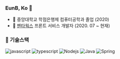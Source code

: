 ### EunB, Ko 👋
- :school: 중앙대학교 학점은행제 컴퓨터공학과 졸업 (2020)
- :office: [펜타웍스]()  프론트 서비스 개발자 (2020. 07 ~ 현재)

### 🔭 기술스택
![javascript](https://img.shields.io/badge/Javascript-333)
![typescript](https://img.shields.io/badge/Typescript-333)
![Nodejs](https://img.shields.io/badge/Nodejs-43853d)
![Java](https://img.shields.io/badge/Java-333)
![Spring](https://img.shields.io/badge/Spring-6db33f)

<!--
**EunBKo/EunBKo** is a ✨ _special_ ✨ repository because its `README.md` (this file) appears on your GitHub profile.
![Vuejs](https://img.shields.io/badge/Vuejs-4fc08d)
![Nestjs](https://img.shields.io/badge/Nestjs-ea2845)

Here are some ideas to get you started:

- 🔭 I’m currently working on ...
- 🌱 I’m currently learning ...
- 👯 I’m looking to collaborate on ...
- 🤔 I’m looking for help with ...
- 💬 Ask me about ...
- 📫 How to reach me: ...
- 😄 Pronouns: ...
- ⚡ Fun fact: ...
-->
